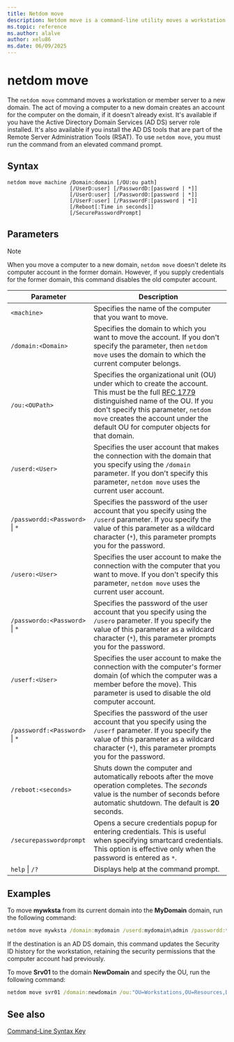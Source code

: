 ```yaml
---
title: Netdom move
description: Netdom move is a command-line utility moves a workstation or member server to a new domain in Windows Server.
ms.topic: reference
ms.author: alalve
author: xelu86
ms.date: 06/09/2025
---
```


# netdom move

The `netdom move` command moves a workstation or member server to a new domain. The act of moving a computer to a new domain creates an account for the computer on the domain, if it doesn't already exist. It's available if you have the Active Directory Domain Services (AD DS) server role installed. It's also available if you install the AD DS tools that are part of the Remote Server Administration Tools (RSAT). To use `netdom move`, you must run the command from an elevated command prompt.

## Syntax

```
netdom move machine /Domain:domain [/OU:ou path]
                    [/UserD:user] [/PasswordD:[password | *]]
                    [/UserO:user] [/PasswordO:[password | *]]
                    [/UserF:user] [/PasswordF:[password | *]]
                    [/Reboot[:Time in seconds]]
                    [/SecurePasswordPrompt]
```

## Parameters

> [!NOTE]
> When you move a computer to a new domain, `netdom move` doesn't delete its computer account in the former domain. However, if you supply credentials for the former domain, this command disables the old computer account.

| Parameter | Description |
|-----------|-------------|
| `<machine>` | Specifies the name of the computer that you want to move. |
| `/domain:<Domain>` | Specifies the domain to which you want to move the account. If you don't specify the parameter, then `netdom move` uses the domain to which the current computer belongs. |
| `/ou:<OUPath>` | Specifies the organizational unit (OU) under which to create the account. This must be the full [RFC 1779](https://www.rfc-editor.org/rfc/rfc1779) distinguished name of the OU. If you don't specify this parameter, `netdom move` creates the account under the default OU for computer objects for that domain. |
| `/userd:<User>` | Specifies the user account that makes the connection with the domain that you specify using the `/domain` parameter. If you don't specify this parameter, `netdom move` uses the current user account. |
| `/passwordd:<Password>` \| `*` | Specifies the password of the user account that you specify using the `/userd` parameter. If you specify the value of this parameter as a wildcard character (`*`), this parameter prompts you for the password. |
| `/usero:<User>` | Specifies the user account to make the connection with the computer that you want to move. If you don't specify this parameter, `netdom move` uses the current user account. |
| `/passwordo:<Password>` \| `*` | Specifies the password of the user account that you specify using the `/usero` parameter. If you specify the value of this parameter as a wildcard character (`*`), this parameter prompts you for the password. |
| `/userf:<User>` | Specifies the user account to make the connection with the computer's former domain (of which the computer was a member before the move). This parameter is used to disable the old computer account. |
| `/passwordf:<Password>` \| `*` | Specifies the password of the user account that you specify using the `/userf` parameter. If you specify the value of this parameter as a wildcard character (`*`), this parameter prompts you for the password. |
| `/reboot:<seconds>` | Shuts down the computer and automatically reboots after the move operation completes. The *seconds* value is the number of seconds before automatic shutdown. The default is **20** seconds. |
| `/securepasswordprompt` | Opens a secure credentials popup for entering credentials. This is useful when specifying smartcard credentials. This option is effective only when the password is entered as `*`. |
| `help` \| `/?` | Displays help at the command prompt. |

## Examples

To move **mywksta** from its current domain into the **MyDomain** domain, run the following command:

```cmd
netdom move mywksta /domain:mydomain /userd:mydomain\admin /passwordd:*
```

If the destination is an AD DS domain, this command updates the Security ID history for the workstation, retaining the security permissions that the computer account had previously.

To move **Srv01** to the domain **NewDomain** and specify the OU, run the following command:

```cmd
netdom move svr01 /domain:newdomain /ou:"OU=Workstations,OU=Resources,DC=NewDomain,DC=local" /userd:NewDomain\DomainAdmin /passwordd:*
```

## See also

[Command-Line Syntax Key](command-line-syntax-key.md)
